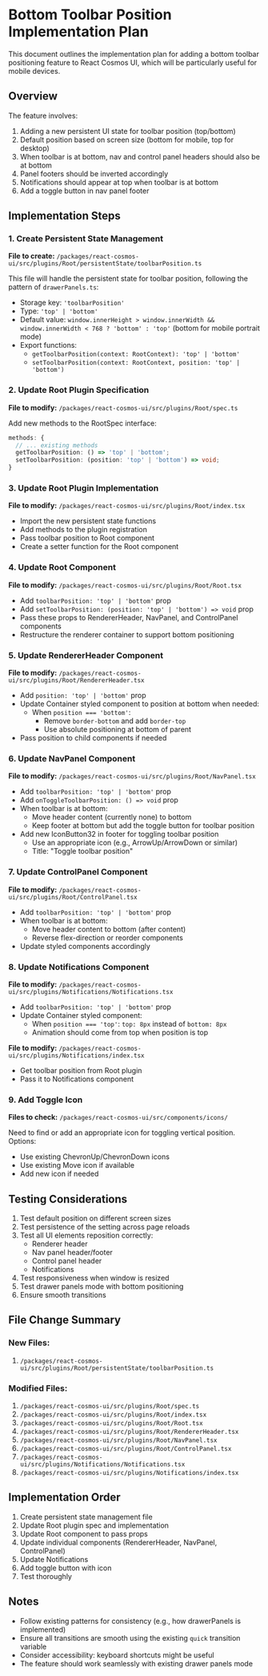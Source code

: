 # Bottom Toolbar Position Implementation Plan

This document outlines the implementation plan for adding a bottom toolbar positioning feature to React Cosmos UI, which will be particularly useful for mobile devices.

## Overview

The feature involves:
1. Adding a new persistent UI state for toolbar position (top/bottom)
2. Default position based on screen size (bottom for mobile, top for desktop)
3. When toolbar is at bottom, nav and control panel headers should also be at bottom
4. Panel footers should be inverted accordingly
5. Notifications should appear at top when toolbar is at bottom
6. Add a toggle button in nav panel footer

## Implementation Steps

### 1. Create Persistent State Management

**File to create:** `/packages/react-cosmos-ui/src/plugins/Root/persistentState/toolbarPosition.ts`

This file will handle the persistent state for toolbar position, following the pattern of `drawerPanels.ts`:
- Storage key: `'toolbarPosition'`
- Type: `'top' | 'bottom'`
- Default value: `window.innerHeight > window.innerWidth && window.innerWidth < 768 ? 'bottom' : 'top'` (bottom for mobile portrait mode)
- Export functions:
  - `getToolbarPosition(context: RootContext): 'top' | 'bottom'`
  - `setToolbarPosition(context: RootContext, position: 'top' | 'bottom')`

### 2. Update Root Plugin Specification

**File to modify:** `/packages/react-cosmos-ui/src/plugins/Root/spec.ts`

Add new methods to the RootSpec interface:
```typescript
methods: {
  // ... existing methods
  getToolbarPosition: () => 'top' | 'bottom';
  setToolbarPosition: (position: 'top' | 'bottom') => void;
}
```

### 3. Update Root Plugin Implementation

**File to modify:** `/packages/react-cosmos-ui/src/plugins/Root/index.tsx`

- Import the new persistent state functions
- Add methods to the plugin registration
- Pass toolbar position to Root component
- Create a setter function for the Root component

### 4. Update Root Component

**File to modify:** `/packages/react-cosmos-ui/src/plugins/Root/Root.tsx`

- Add `toolbarPosition: 'top' | 'bottom'` prop
- Add `setToolbarPosition: (position: 'top' | 'bottom') => void` prop
- Pass these props to RendererHeader, NavPanel, and ControlPanel components
- Restructure the renderer container to support bottom positioning

### 5. Update RendererHeader Component

**File to modify:** `/packages/react-cosmos-ui/src/plugins/Root/RendererHeader.tsx`

- Add `position: 'top' | 'bottom'` prop
- Update Container styled component to position at bottom when needed:
  - When `position === 'bottom'`: 
    - Remove `border-bottom` and add `border-top`
    - Use absolute positioning at bottom of parent
- Pass position to child components if needed

### 6. Update NavPanel Component

**File to modify:** `/packages/react-cosmos-ui/src/plugins/Root/NavPanel.tsx`

- Add `toolbarPosition: 'top' | 'bottom'` prop
- Add `onToggleToolbarPosition: () => void` prop
- When toolbar is at bottom:
  - Move header content (currently none) to bottom
  - Keep footer at bottom but add the toggle button for toolbar position
- Add new IconButton32 in footer for toggling toolbar position
  - Use an appropriate icon (e.g., ArrowUp/ArrowDown or similar)
  - Title: "Toggle toolbar position"

### 7. Update ControlPanel Component

**File to modify:** `/packages/react-cosmos-ui/src/plugins/Root/ControlPanel.tsx`

- Add `toolbarPosition: 'top' | 'bottom'` prop
- When toolbar is at bottom:
  - Move header content to bottom (after content)
  - Reverse flex-direction or reorder components
- Update styled components accordingly

### 8. Update Notifications Component

**File to modify:** `/packages/react-cosmos-ui/src/plugins/Notifications/Notifications.tsx`

- Add `toolbarPosition: 'top' | 'bottom'` prop
- Update Container styled component:
  - When `position === 'top'`: `top: 8px` instead of `bottom: 8px`
  - Animation should come from top when position is top

**File to modify:** `/packages/react-cosmos-ui/src/plugins/Notifications/index.tsx`

- Get toolbar position from Root plugin
- Pass it to Notifications component

### 9. Add Toggle Icon

**Files to check:** `/packages/react-cosmos-ui/src/components/icons/`

Need to find or add an appropriate icon for toggling vertical position. Options:
- Use existing ChevronUp/ChevronDown icons
- Use existing Move icon if available
- Add new icon if needed

## Testing Considerations

1. Test default position on different screen sizes
2. Test persistence of the setting across page reloads
3. Test all UI elements reposition correctly:
   - Renderer header
   - Nav panel header/footer
   - Control panel header
   - Notifications
4. Test responsiveness when window is resized
5. Test drawer panels mode with bottom positioning
6. Ensure smooth transitions

## File Change Summary

### New Files:
1. `/packages/react-cosmos-ui/src/plugins/Root/persistentState/toolbarPosition.ts`

### Modified Files:
1. `/packages/react-cosmos-ui/src/plugins/Root/spec.ts`
2. `/packages/react-cosmos-ui/src/plugins/Root/index.tsx`
3. `/packages/react-cosmos-ui/src/plugins/Root/Root.tsx`
4. `/packages/react-cosmos-ui/src/plugins/Root/RendererHeader.tsx`
5. `/packages/react-cosmos-ui/src/plugins/Root/NavPanel.tsx`
6. `/packages/react-cosmos-ui/src/plugins/Root/ControlPanel.tsx`
7. `/packages/react-cosmos-ui/src/plugins/Notifications/Notifications.tsx`
8. `/packages/react-cosmos-ui/src/plugins/Notifications/index.tsx`

## Implementation Order

1. Create persistent state management file
2. Update Root plugin spec and implementation
3. Update Root component to pass props
4. Update individual components (RendererHeader, NavPanel, ControlPanel)
5. Update Notifications
6. Add toggle button with icon
7. Test thoroughly

## Notes

- Follow existing patterns for consistency (e.g., how drawerPanels is implemented)
- Ensure all transitions are smooth using the existing `quick` transition variable
- Consider accessibility: keyboard shortcuts might be useful
- The feature should work seamlessly with existing drawer panels mode